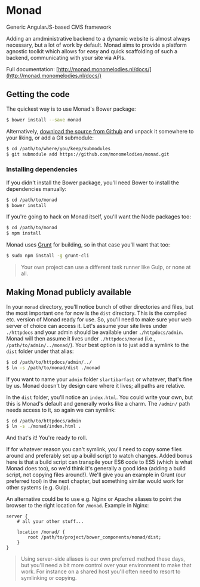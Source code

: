 # Monad

Generic AngularJS-based CMS framework

Adding an amdministrative backend to a dynamic website is almost always
necessary, but a lot of work by default. Monad aims to provide a platform
agnostic toolkit which allows for easy and quick scaffolding of such a
backend, communicating with your site via APIs.

Full documentation: [http://monad.monomelodies.nl/docs/](http://monad.monomelodies.nl/docs/)

## Getting the code
The quickest way is to use Monad's Bower package:

```bash
$ bower install --save monad
```

Alternatively, [download the source from Github](https://github.com/monomelodies/monad/)
and unpack it somewhere to your liking, or add a Git submodule:

```bash
$ cd /path/to/where/you/keep/submodules
$ git submodule add https://github.com/monomelodies/monad.git
```

### Installing dependencies
If you didn't install the Bower package, you'll need Bower to install the
dependencies manually:

```bash
$ cd /path/to/monad
$ bower install
```

If you're going to hack on Monad itself, you'll want the Node packages too:

```bash
$ cd /path/to/monad
$ npm install
```

Monad uses [Grunt](http://gruntjs.com/) for building, so in that case you'll
want that too:

```bash
$ sudo npm install -g grunt-cli
```

> Your own project can use a different task runner like Gulp, or none at all.

## Making Monad publicly available
In your `monad` directory, you'll notice bunch of other directories and files,
but the most important one for now is the `dist` directory. This is the compiled
etc. version of Monad ready for use. So, you'll need to make sure your web
server of choice can access it. Let's assume your site lives under `./httpdocs`
and your admin should be available under `./httpdocs/admin`. Monad will then
assume it lives under `./httpdocs/monad` (i.e., `/path/to/admin/../monad/`).
Your best option is to just add a symlink to the `dist` folder under that alias:

```bash
$ cd /path/to/httpdocs/admin/../
$ ln -s /path/to/monad/dist ./monad
```

If you want to name your `admin` folder `slartibarfast` or whatever, that's fine
by us. Monad doesn't by design care where it lives; all paths are relative.

In the `dist` folder, you'll notice an `index.html`. You could write your own,
but this is Monad's default and generally works like a charm. The `/admin/` path
needs access to it, so again we can symlink:

```bash
$ cd /path/to/httpdocs/admin
$ ln -s ./monad/index.html .
```

And that's it! You're ready to roll.

If for whatever reason you can't symlink, you'll need to copy some files around
and preferably set up a build script to watch changes. Added bonus here is that
a build script can transpile your ES6 code to ES5 (which is what Monad does
too), so we'd think it's generally a good idea (adding a build script, not
copying files around!). We'll give you an example in Grunt (our preferred tool)
in the next chapter, but something similar would work for other systems (e.g.
Gulp).

An alternative could be to use e.g. Nginx or Apache aliases to point the browser
to the right location for `/monad`. Example in Nginx:

```
server {
    # all your other stuff...

    location /monad/ {
        root /path/to/project/bower_components/monad/dist;
    }
}
```

> Using server-side aliases is our own preferred method these days, but you'll
> need a bit more control over your environment to make that work. For instance
> on a shared host you'll often need to resort to symlinking or copying.

